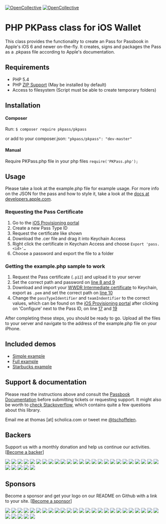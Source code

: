 [![OpenCollective](https://opencollective.com/php-pkpass/backers/badge.svg)](#backers) 
[![OpenCollective](https://opencollective.com/php-pkpass/sponsors/badge.svg)](#sponsors)

# PHP PKPass class for iOS Wallet
This class provides the functionality to create an Pass for Passbook in Apple's iOS 6 and newer on-the-fly. It creates, signs and packages the Pass as a .pkpass file according to Apple's documentation.

## Requirements
* PHP 5.4
* PHP [ZIP Support](http://php.net/manual/en/book.zip.php) (May be installed by default)
* Access to filesystem (Script must be able to create temporary folders)

## Installation
#### Composer
Run: `$ composer require pkpass/pkpass`

or add to your composer.json: `"pkpass/pkpass": "dev-master"`

#### Manual
Require PKPass.php file in your php files `require('PKPass.php');`

## Usage
Please take a look at the example.php file for example usage. For more info on the JSON for the pass and how to style it, take a look at the [docs at developers.apple.com](https://developer.apple.com/library/ios/documentation/UserExperience/Reference/PassKit_Bundle/Chapters/Introduction.html).

### Requesting the Pass Certificate
1. Go to the [iOS Provisioning portal](https://developer.apple.com/ios/manage/passtypeids/ios/manage)
2. Create a new Pass Type ID
3. Request the certificate like shown
4. Download the .cer file and drag it into Keychain Access
5. Right click the certificate in Keychain Access and choose `Export 'pass.<id>'…`
6. Choose a password and export the file to a folder

### Getting the example.php sample to work
1. Request the Pass certificate (`.p12`) and upload it to your server
2. Set the correct path and password on [line 8 and 9](examples/example.php#L8)
3. Download and import your [WWDR Intermediate certificate](https://developer.apple.com/certificationauthority/AppleWWDRCA.cer) to Keychain, export as `.pem` and set the correct path on [line 10](examples/example.php#L10)
4. Change the `passTypeIdentifier` and `teamIndentifier` to the correct values, which can be found on the [iOS Provisioning portal](https://developer.apple.com/ios/manage/passtypeids/ios/manage) after clicking on 'Configure' next to the Pass ID, on line [17](examples/example.php#L17) and [19](examples/example.php#L19)

After completing these steps, you should be ready to go. Upload all the files to your server and navigate to the address of the example.php file on your iPhone.

## Included demos
* [Simple example](examples/example.php)
* [Full example](examples/full_sample/)
* [Starbucks example](examples/starbucks_sample/)

## Support & documentation
Please read the instructions above and consult the [Passbook Documentation](https://developer.apple.com/passbook/) before submitting tickets or requesting support. It might also be worth to [check Stackoverflow](http://stackoverflow.com/search?q=%22PHP-PKPass%22), which contains quite a few questions about this library.

Email me at thomas [at] scholica.com or tweet me [@tschoffelen](http://www.twitter.com/tschoffelen).

## Backers
Support us with a monthly donation and help us continue our activities. [[Become a backer](https://opencollective.com/php-pkpass#backer)]

<a href="https://opencollective.com/php-pkpass/backer/0/website" target="_blank"><img src="https://opencollective.com/php-pkpass/backer/0/avatar.svg"></a>
<a href="https://opencollective.com/php-pkpass/backer/1/website" target="_blank"><img src="https://opencollective.com/php-pkpass/backer/1/avatar.svg"></a>
<a href="https://opencollective.com/php-pkpass/backer/2/website" target="_blank"><img src="https://opencollective.com/php-pkpass/backer/2/avatar.svg"></a>
<a href="https://opencollective.com/php-pkpass/backer/3/website" target="_blank"><img src="https://opencollective.com/php-pkpass/backer/3/avatar.svg"></a>
<a href="https://opencollective.com/php-pkpass/backer/4/website" target="_blank"><img src="https://opencollective.com/php-pkpass/backer/4/avatar.svg"></a>
<a href="https://opencollective.com/php-pkpass/backer/5/website" target="_blank"><img src="https://opencollective.com/php-pkpass/backer/5/avatar.svg"></a>
<a href="https://opencollective.com/php-pkpass/backer/6/website" target="_blank"><img src="https://opencollective.com/php-pkpass/backer/6/avatar.svg"></a>
<a href="https://opencollective.com/php-pkpass/backer/7/website" target="_blank"><img src="https://opencollective.com/php-pkpass/backer/7/avatar.svg"></a>
<a href="https://opencollective.com/php-pkpass/backer/8/website" target="_blank"><img src="https://opencollective.com/php-pkpass/backer/8/avatar.svg"></a>
<a href="https://opencollective.com/php-pkpass/backer/9/website" target="_blank"><img src="https://opencollective.com/php-pkpass/backer/9/avatar.svg"></a>
<a href="https://opencollective.com/php-pkpass/backer/10/website" target="_blank"><img src="https://opencollective.com/php-pkpass/backer/10/avatar.svg"></a>
<a href="https://opencollective.com/php-pkpass/backer/11/website" target="_blank"><img src="https://opencollective.com/php-pkpass/backer/11/avatar.svg"></a>
<a href="https://opencollective.com/php-pkpass/backer/12/website" target="_blank"><img src="https://opencollective.com/php-pkpass/backer/12/avatar.svg"></a>
<a href="https://opencollective.com/php-pkpass/backer/13/website" target="_blank"><img src="https://opencollective.com/php-pkpass/backer/13/avatar.svg"></a>
<a href="https://opencollective.com/php-pkpass/backer/14/website" target="_blank"><img src="https://opencollective.com/php-pkpass/backer/14/avatar.svg"></a>
<a href="https://opencollective.com/php-pkpass/backer/15/website" target="_blank"><img src="https://opencollective.com/php-pkpass/backer/15/avatar.svg"></a>
<a href="https://opencollective.com/php-pkpass/backer/16/website" target="_blank"><img src="https://opencollective.com/php-pkpass/backer/16/avatar.svg"></a>
<a href="https://opencollective.com/php-pkpass/backer/17/website" target="_blank"><img src="https://opencollective.com/php-pkpass/backer/17/avatar.svg"></a>
<a href="https://opencollective.com/php-pkpass/backer/18/website" target="_blank"><img src="https://opencollective.com/php-pkpass/backer/18/avatar.svg"></a>
<a href="https://opencollective.com/php-pkpass/backer/19/website" target="_blank"><img src="https://opencollective.com/php-pkpass/backer/19/avatar.svg"></a>
<a href="https://opencollective.com/php-pkpass/backer/20/website" target="_blank"><img src="https://opencollective.com/php-pkpass/backer/20/avatar.svg"></a>
<a href="https://opencollective.com/php-pkpass/backer/21/website" target="_blank"><img src="https://opencollective.com/php-pkpass/backer/21/avatar.svg"></a>
<a href="https://opencollective.com/php-pkpass/backer/22/website" target="_blank"><img src="https://opencollective.com/php-pkpass/backer/22/avatar.svg"></a>
<a href="https://opencollective.com/php-pkpass/backer/23/website" target="_blank"><img src="https://opencollective.com/php-pkpass/backer/23/avatar.svg"></a>
<a href="https://opencollective.com/php-pkpass/backer/24/website" target="_blank"><img src="https://opencollective.com/php-pkpass/backer/24/avatar.svg"></a>
<a href="https://opencollective.com/php-pkpass/backer/25/website" target="_blank"><img src="https://opencollective.com/php-pkpass/backer/25/avatar.svg"></a>
<a href="https://opencollective.com/php-pkpass/backer/26/website" target="_blank"><img src="https://opencollective.com/php-pkpass/backer/26/avatar.svg"></a>
<a href="https://opencollective.com/php-pkpass/backer/27/website" target="_blank"><img src="https://opencollective.com/php-pkpass/backer/27/avatar.svg"></a>
<a href="https://opencollective.com/php-pkpass/backer/28/website" target="_blank"><img src="https://opencollective.com/php-pkpass/backer/28/avatar.svg"></a>
<a href="https://opencollective.com/php-pkpass/backer/29/website" target="_blank"><img src="https://opencollective.com/php-pkpass/backer/29/avatar.svg"></a>

## Sponsors
Become a sponsor and get your logo on our README on Github with a link to your site. [[Become a sponsor](https://opencollective.com/php-pkpass#sponsor)]

<a href="https://opencollective.com/php-pkpass/sponsor/0/website" target="_blank"><img src="https://opencollective.com/php-pkpass/sponsor/0/avatar.svg"></a>
<a href="https://opencollective.com/php-pkpass/sponsor/1/website" target="_blank"><img src="https://opencollective.com/php-pkpass/sponsor/1/avatar.svg"></a>
<a href="https://opencollective.com/php-pkpass/sponsor/2/website" target="_blank"><img src="https://opencollective.com/php-pkpass/sponsor/2/avatar.svg"></a>
<a href="https://opencollective.com/php-pkpass/sponsor/3/website" target="_blank"><img src="https://opencollective.com/php-pkpass/sponsor/3/avatar.svg"></a>
<a href="https://opencollective.com/php-pkpass/sponsor/4/website" target="_blank"><img src="https://opencollective.com/php-pkpass/sponsor/4/avatar.svg"></a>
<a href="https://opencollective.com/php-pkpass/sponsor/5/website" target="_blank"><img src="https://opencollective.com/php-pkpass/sponsor/5/avatar.svg"></a>
<a href="https://opencollective.com/php-pkpass/sponsor/6/website" target="_blank"><img src="https://opencollective.com/php-pkpass/sponsor/6/avatar.svg"></a>
<a href="https://opencollective.com/php-pkpass/sponsor/7/website" target="_blank"><img src="https://opencollective.com/php-pkpass/sponsor/7/avatar.svg"></a>
<a href="https://opencollective.com/php-pkpass/sponsor/8/website" target="_blank"><img src="https://opencollective.com/php-pkpass/sponsor/8/avatar.svg"></a>
<a href="https://opencollective.com/php-pkpass/sponsor/9/website" target="_blank"><img src="https://opencollective.com/php-pkpass/sponsor/9/avatar.svg"></a>
<a href="https://opencollective.com/php-pkpass/sponsor/10/website" target="_blank"><img src="https://opencollective.com/php-pkpass/sponsor/10/avatar.svg"></a>
<a href="https://opencollective.com/php-pkpass/sponsor/11/website" target="_blank"><img src="https://opencollective.com/php-pkpass/sponsor/11/avatar.svg"></a>
<a href="https://opencollective.com/php-pkpass/sponsor/12/website" target="_blank"><img src="https://opencollective.com/php-pkpass/sponsor/12/avatar.svg"></a>
<a href="https://opencollective.com/php-pkpass/sponsor/13/website" target="_blank"><img src="https://opencollective.com/php-pkpass/sponsor/13/avatar.svg"></a>
<a href="https://opencollective.com/php-pkpass/sponsor/14/website" target="_blank"><img src="https://opencollective.com/php-pkpass/sponsor/14/avatar.svg"></a>
<a href="https://opencollective.com/php-pkpass/sponsor/15/website" target="_blank"><img src="https://opencollective.com/php-pkpass/sponsor/15/avatar.svg"></a>
<a href="https://opencollective.com/php-pkpass/sponsor/16/website" target="_blank"><img src="https://opencollective.com/php-pkpass/sponsor/16/avatar.svg"></a>
<a href="https://opencollective.com/php-pkpass/sponsor/17/website" target="_blank"><img src="https://opencollective.com/php-pkpass/sponsor/17/avatar.svg"></a>
<a href="https://opencollective.com/php-pkpass/sponsor/18/website" target="_blank"><img src="https://opencollective.com/php-pkpass/sponsor/18/avatar.svg"></a>
<a href="https://opencollective.com/php-pkpass/sponsor/19/website" target="_blank"><img src="https://opencollective.com/php-pkpass/sponsor/19/avatar.svg"></a>
<a href="https://opencollective.com/php-pkpass/sponsor/20/website" target="_blank"><img src="https://opencollective.com/php-pkpass/sponsor/20/avatar.svg"></a>
<a href="https://opencollective.com/php-pkpass/sponsor/21/website" target="_blank"><img src="https://opencollective.com/php-pkpass/sponsor/21/avatar.svg"></a>
<a href="https://opencollective.com/php-pkpass/sponsor/22/website" target="_blank"><img src="https://opencollective.com/php-pkpass/sponsor/22/avatar.svg"></a>
<a href="https://opencollective.com/php-pkpass/sponsor/23/website" target="_blank"><img src="https://opencollective.com/php-pkpass/sponsor/23/avatar.svg"></a>
<a href="https://opencollective.com/php-pkpass/sponsor/24/website" target="_blank"><img src="https://opencollective.com/php-pkpass/sponsor/24/avatar.svg"></a>
<a href="https://opencollective.com/php-pkpass/sponsor/25/website" target="_blank"><img src="https://opencollective.com/php-pkpass/sponsor/25/avatar.svg"></a>
<a href="https://opencollective.com/php-pkpass/sponsor/26/website" target="_blank"><img src="https://opencollective.com/php-pkpass/sponsor/26/avatar.svg"></a>
<a href="https://opencollective.com/php-pkpass/sponsor/27/website" target="_blank"><img src="https://opencollective.com/php-pkpass/sponsor/27/avatar.svg"></a>
<a href="https://opencollective.com/php-pkpass/sponsor/28/website" target="_blank"><img src="https://opencollective.com/php-pkpass/sponsor/28/avatar.svg"></a>
<a href="https://opencollective.com/php-pkpass/sponsor/29/website" target="_blank"><img src="https://opencollective.com/php-pkpass/sponsor/29/avatar.svg"></a>

